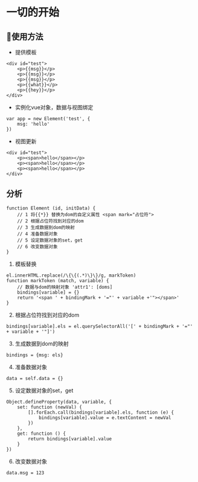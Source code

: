 # 一切的开始

## 使用方法

- 提供模板

```
<div id="test">
    <p>{{msg}}</p>
    <p>{{msg}}</p>
    <p>{{msg}}</p>
    <p>{{what}}</p>
    <p>{{hey}}</p>
</div>
```

- 实例化vue对象，数据与视图绑定

```
var app = new Element('test', {
    msg: 'hello'
})
```

- 视图更新

```
<div id="test">
    <p><span>hello</span></p>
    <p><span>hello</span></p>
    <p><span>hello</span></p>
</div>
```

## 分析

```
function Element (id, initData) {
    // 1 将{{*}} 替换为dom的自定义属性 <span mark="占位符">
    // 2 根据占位符找到对应的dom
    // 3 生成数据到dom的映射
    // 4 准备数据对象
    // 5 设定数据对象的set，get
    // 6 改变数据对象
}
```

1. 模板替换

```
el.innerHTML.replace(/\{\{(.*)\}\}/g, markToken)
function markToken (match, variable) {
    // 数据与dom的映射对象 'attr1': [doms]
    bindings[variable] = {}
    return '<span ' + bindingMark + '="' + variable +'"></span>'
}
```

2. 根据占位符找到对应的dom

```
bindings[variable].els = el.querySelectorAll('[' + bindingMark + '="' + variable + '"]')
```

3. 生成数据到dom的映射

```
bindings = {msg: els}
```

4. 准备数据对象

```
data = self.data = {} 
```

5. 设定数据对象的set，get

```
Object.defineProperty(data, variable, {
    set: function (newVal) {
        [].forEach.call(bindings[variable].els, function (e) {
            bindings[variable].value = e.textContent = newVal
        })
    },
    get: function () {
        return bindings[variable].value
    }
})
```

6. 改变数据对象

```
data.msg = 123
```